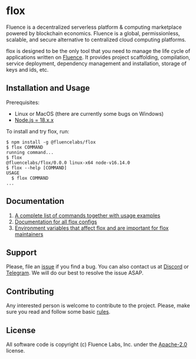# flox

Fluence is a decentralized serverless platform & computing marketplace powered by blockchain economics. Fluence is a global, permissionless, scalable, and secure alternative to centralized cloud computing platforms.

flox is designed to be the only tool that you need to manage the life cycle of applications written on [Fluence](https://fluence.network). It provides project scaffolding, compilation, service deployment, dependency management and installation, storage of keys and ids, etc.

## Installation and Usage

Prerequisites:

-   Linux or MacOS (there are currently some bugs on Windows)
-   [Node.js = 18.x.x](https://nodejs.org/)

To install and try flox, run:

```sh-session
$ npm install -g @fluencelabs/flox
$ flox COMMAND
running command...
$ flox
@fluencelabs/flox/0.0.0 linux-x64 node-v16.14.0
$ flox --help [COMMAND]
USAGE
  $ flox COMMAND
...
```

## Documentation

1. [A complete list of commands together with usage examples](./docs/commands/README.md) 
1. [Documentation for all flox configs](./docs/configs/README.md) 
1. [Environment variables that affect flox and are important for flox maintainers](./example.env)

## Support

Please, file an [issue](https://github.com/fluencelabs/flox/issues) if you find a bug. You can also contact us at [Discord](https://discord.com/invite/5qSnPZKh7u) or [Telegram](https://t.me/fluence_project). We will do our best to resolve the issue ASAP.

## Contributing

Any interested person is welcome to contribute to the project. Please, make sure you read and follow some basic [rules](./CONTRIBUTING.md).

## License

All software code is copyright (c) Fluence Labs, Inc. under the [Apache-2.0](./LICENSE) license.
